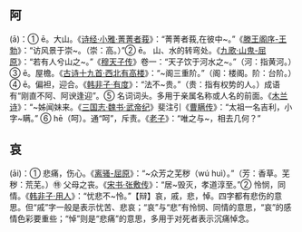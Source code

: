 ## 阿

(ā)：① ē。大山。《[诗经·小雅·菁菁者莪](https://baike.baidu.com/item/%E5%B0%8F%E9%9B%85%C2%B7%E8%8F%81%E8%8F%81%E8%80%85%E8%8E%AA/1951151?fr=aladdin)》：“菁菁者莪,在彼中~。”《[滕王阁序-王勃](https://baike.baidu.com/item/%E6%BB%95%E7%8E%8B%E9%98%81%E5%BA%8F/480325?fr=aladdin)》：“访风景于崇~。（崇：高。）”➁ ē。 山、水的转弯处。《[九歌·山鬼-屈原](https://baike.baidu.com/item/%E4%B9%9D%E6%AD%8C%C2%B7%E5%B1%B1%E9%AC%BC/9893820?fr=aladdin)》：“若有人兮山之~。”《[穆天子传](https://baike.baidu.com/item/%E7%A9%86%E5%A4%A9%E5%AD%90%E4%BC%A0/681117?fr=aladdin)》卷一：“天子饮于河水之~。”（河：指黄河。）➂ ē。屋檐。《[古诗十九首·西北有高楼](https://baike.baidu.com/item/%E8%A5%BF%E5%8C%97%E6%9C%89%E9%AB%98%E6%A5%BC/10407065?fromtitle=%E5%8F%A4%E8%AF%97%E5%8D%81%E4%B9%9D%E9%A6%96%C2%B7%E8%A5%BF%E5%8C%97%E6%9C%89%E9%AB%98%E6%A5%BC&fromid=1344002&fr=aladdin)》：“~阁三重阶。”（阁：楼阁。阶：台阶。）➃ ē。偏袒，迎合。《[韩非子·有度](https://baike.baidu.com/item/%E9%9F%A9%E9%9D%9E%E5%AD%90%C2%B7%E6%9C%89%E5%BA%A6/19831199?fr=aladdin)》：“法不~贵。”（贵：指有权势的人。）成语有“刚直不阿、阿谀逢迎”。➄ 名词词头。多用于亲属名称或人名的前面。《[木兰诗](https://baike.baidu.com/item/%E6%9C%A8%E5%85%B0%E8%AF%97/1307816?fr=aladdin)》：“~姊闻妹来。《[三国志·魏书·武帝纪](https://baike.baidu.com/item/%E4%B8%89%E5%9B%BD%E5%BF%97%C2%B7%E9%AD%8F%E4%B9%A6%C2%B7%E6%AD%A6%E5%B8%9D%E7%BA%AA/14697473)》斐注引《[曹瞒传](https://baike.baidu.com/item/%E6%9B%B9%E7%9E%92%E4%BC%A0/4856624?fr=aladdin)》：“太祖一名吉利，小字~瞒。” ➅ hē（呵）。通“呵”，斥责。《[老子](https://baike.baidu.com/item/%E8%80%81%E5%AD%90/5448?fr=aladdin)》：“唯之与~，相去几何？”

## 哀

(āi)：① 悲痛，伤心。《[离骚-屈原](https://baike.baidu.com/item/%E7%A6%BB%E9%AA%9A/1045?fr=aladdin)》：“~众芳之芜秽（wú huì）。”（芳：香草。芜秽：荒芜。）㊕ 父母之丧。《[宋书·张敷传](https://baike.baidu.com/item/%E5%AE%8B%E4%B9%A6/1995398?fr=aladdin)》：“居~毁灭，孝道淳至。”➁ 怜悯，同情。《[韩非子·用人](https://baike.baidu.com/item/%E9%9F%A9%E9%9D%9E%E5%AD%90%C2%B7%E7%94%A8%E4%BA%BA/19828835)》：“忧悲不~怜。”【辩】哀，戚，悲，悼。四字都有悲伤的意思。但“戚”字一般是表示忧苦、悲哀；“哀”与“悲”有怜悯、同情的意思，“哀”的感情色彩要重些；“悼”则是“悲痛”的意思，多用于对死者表示沉痛悼念。